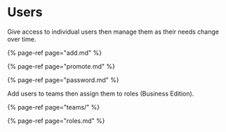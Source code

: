 # Users

Give access to individual users then manage them as their needs change over time.

{% page-ref page="add.md" %}

{% page-ref page="promote.md" %}

{% page-ref page="password.md" %}

Add users to teams then assign them to roles \(Business Edition\).

{% page-ref page="teams/" %}

{% page-ref page="roles.md" %}

